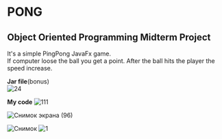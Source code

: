 # PONG
## Object Oriented Programming Midterm Project
It's a simple PingPong JavaFx game. </br>
If computer loose the ball you get a point.
After the ball hits the player the speed increase. </br>


**Jar file**(bonus) </br>
![24](https://user-images.githubusercontent.com/55020218/97807748-a92c4680-1c73-11eb-92ba-670793fde396.PNG)

**My code**
![111](https://user-images.githubusercontent.com/55020218/97808394-b3e8da80-1c77-11eb-9ec0-142408337b14.PNG)


![Снимок экрана (96)](https://user-images.githubusercontent.com/55020218/97808311-4ccb2600-1c77-11eb-8770-8c3c485a13cc.png)


![Снимок](https://user-images.githubusercontent.com/55020218/97787268-1aabbc80-1bc2-11eb-9ce0-e7ab6b6784df.PNG)
![1](https://user-images.githubusercontent.com/55020218/97787299-39aa4e80-1bc2-11eb-8257-4c5684388431.PNG)
